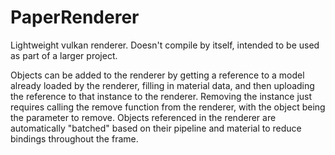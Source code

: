 # PaperRenderer
Lightweight vulkan renderer. Doesn't compile by itself, intended to be used as part of a larger project.

Objects can be added to the renderer by getting a reference to a model already loaded by the renderer, filling in material data, and then uploading the reference to that instance to the renderer. Removing the instance just requires calling the remove function from the renderer, with the object being the parameter to remove. Objects referenced in the renderer are automatically "batched" based on their pipeline and material to reduce bindings throughout the frame.
